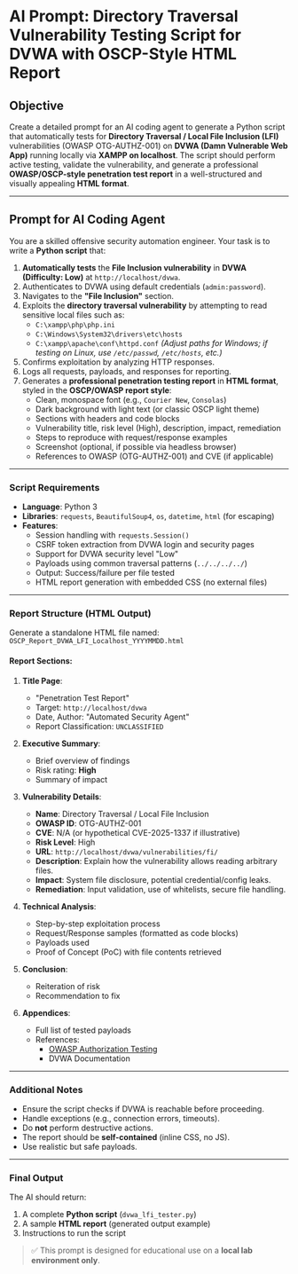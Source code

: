 # AI Prompt: Directory Traversal Vulnerability Testing Script for DVWA with OSCP-Style HTML Report

## Objective

Create a detailed prompt for an AI coding agent to generate a Python script that automatically tests for **Directory Traversal / Local File Inclusion (LFI)** vulnerabilities (OWASP OTG-AUTHZ-001) on **DVWA (Damn Vulnerable Web App)** running locally via **XAMPP on localhost**. The script should perform active testing, validate the vulnerability, and generate a professional **OWASP/OSCP-style penetration test report** in a well-structured and visually appealing **HTML format**.

---

## Prompt for AI Coding Agent

You are a skilled offensive security automation engineer. Your task is to write a **Python script** that:

1. **Automatically tests** the **File Inclusion vulnerability** in **DVWA (Difficulty: Low)** at `http://localhost/dvwa`.
2. Authenticates to DVWA using default credentials (`admin:password`).
3. Navigates to the **"File Inclusion"** section.
4. Exploits the **directory traversal vulnerability** by attempting to read sensitive local files such as:
   - `C:\xampp\php\php.ini`
   - `C:\Windows\System32\drivers\etc\hosts`
   - `C:\xampp\apache\conf\httpd.conf`
   *(Adjust paths for Windows; if testing on Linux, use `/etc/passwd`, `/etc/hosts`, etc.)*
5. Confirms exploitation by analyzing HTTP responses.
6. Logs all requests, payloads, and responses for reporting.
7. Generates a **professional penetration testing report** in **HTML format**, styled in the **OSCP/OWASP report style**:
   - Clean, monospace font (e.g., `Courier New`, `Consolas`)
   - Dark background with light text (or classic OSCP light theme)
   - Sections with headers and code blocks
   - Vulnerability title, risk level (High), description, impact, remediation
   - Steps to reproduce with request/response examples
   - Screenshot (optional, if possible via headless browser)
   - References to OWASP (OTG-AUTHZ-001) and CVE (if applicable)

---

### Script Requirements

- **Language**: Python 3
- **Libraries**: `requests`, `BeautifulSoup4`, `os`, `datetime`, `html` (for escaping)
- **Features**:
  - Session handling with `requests.Session()`
  - CSRF token extraction from DVWA login and security pages
  - Support for DVWA security level "Low"
  - Payloads using common traversal patterns (`../../../../`)
  - Output: Success/failure per file tested
  - HTML report generation with embedded CSS (no external files)

---

### Report Structure (HTML Output)

Generate a standalone HTML file named:  
`OSCP_Report_DVWA_LFI_Localhost_YYYYMMDD.html`

#### Report Sections:
1. **Title Page**: 
   - "Penetration Test Report"
   - Target: `http://localhost/dvwa`
   - Date, Author: "Automated Security Agent"
   - Report Classification: `UNCLASSIFIED`

2. **Executive Summary**:
   - Brief overview of findings
   - Risk rating: **High**
   - Summary of impact

3. **Vulnerability Details**:
   - **Name**: Directory Traversal / Local File Inclusion
   - **OWASP ID**: OTG-AUTHZ-001
   - **CVE**: N/A (or hypothetical CVE-2025-1337 if illustrative)
   - **Risk Level**: High
   - **URL**: `http://localhost/dvwa/vulnerabilities/fi/`
   - **Description**: Explain how the vulnerability allows reading arbitrary files.
   - **Impact**: System file disclosure, potential credential/config leaks.
   - **Remediation**: Input validation, use of whitelists, secure file handling.

4. **Technical Analysis**:
   - Step-by-step exploitation process
   - Request/Response samples (formatted as code blocks)
   - Payloads used
   - Proof of Concept (PoC) with file contents retrieved

5. **Conclusion**:
   - Reiteration of risk
   - Recommendation to fix

6. **Appendices**:
   - Full list of tested payloads
   - References:
     - [OWASP Authorization Testing](https://owasp.org/www-project-web-security-testing-guide/latest/4-Web_Application_Security_Testing/05-Authorization_Testing/01-Testing_Directory_Traversal_File_Include)
     - DVWA Documentation

---

### Additional Notes

- Ensure the script checks if DVWA is reachable before proceeding.
- Handle exceptions (e.g., connection errors, timeouts).
- Do **not** perform destructive actions.
- The report should be **self-contained** (inline CSS, no JS).
- Use realistic but safe payloads.

---

### Final Output

The AI should return:
1. A complete **Python script** (`dvwa_lfi_tester.py`)
2. A sample **HTML report** (generated output example)
3. Instructions to run the script

> ✅ This prompt is designed for educational use on a **local lab environment only**.